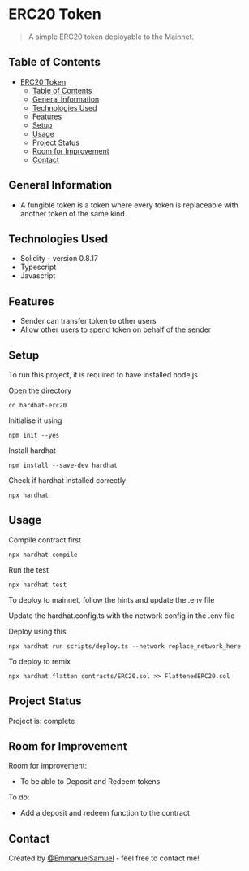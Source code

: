 # ERC20 Token
> A simple ERC20 token deployable to the Mainnet.

## Table of Contents
- [ERC20 Token](#erc20-token)
  - [Table of Contents](#table-of-contents)
  - [General Information](#general-information)
  - [Technologies Used](#technologies-used)
  - [Features](#features)
  - [Setup](#setup)
  - [Usage](#usage)
  - [Project Status](#project-status)
  - [Room for Improvement](#room-for-improvement)
  - [Contact](#contact)
<!-- * [License](#license) -->


## General Information
- A fungible token is a token where every token is replaceable with another token of the same kind.


## Technologies Used
- Solidity - version 0.8.17
- Typescript
- Javascript


## Features
- Sender can transfer token to other users
- Allow other users to spend token on behalf of the sender


## Setup
To run this project, it is required to have installed node.js

Open the directory

`cd hardhat-erc20`

Initialise it using

`npm init --yes`

Install hardhat

`npm install --save-dev hardhat`

Check if hardhat installed correctly

`npx hardhat`


## Usage
Compile contract first

`npx hardhat compile`

Run the test

`npx hardhat test`

To deploy to mainnet, follow the hints and update the .env file

Update the hardhat.config.ts with the network config in the .env file

Deploy using this

`npx hardhat run scripts/deploy.ts --network replace_network_here`

To deploy to remix

`npx hardhat flatten contracts/ERC20.sol >> FlattenedERC20.sol`



## Project Status
Project is: complete


## Room for Improvement
Room for improvement:
- To be able to Deposit and Redeem tokens

To do:
- Add a deposit and redeem function to the contract



## Contact
Created by [@EmmanuelSamuel](https://www.linktree/mayorkingx) - feel free to contact me!


<!-- ## License -->
<!-- This project is open source and available under the [MIT License](). -->
